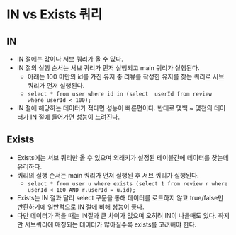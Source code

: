 # IN vs Exists 쿼리

## IN

- IN 절에는 값이나 서브 쿼리가 올 수 있다.
- IN 절의 실행 순서는 서브 쿼리가 먼저 실행되고 main 쿼리가 실행된다.
  - 아래는 100 미만의 id를 가진 유저 중 리뷰를 작성한 유저를 찾는 쿼리로 서브 쿼리가 먼저 실행된다.
  - `select * from user where id in (select  userId from review where userId < 100);`
- IN 절에 해당하는 데이터가 적다면 성능이 빠른편이다. 반대로 몇백 ~ 몇천의 데이터가 IN 절에 들어가면 성능이 느려진다.

## Exists

- Exists에는 서브 쿼리만 올 수 있으며 외래키가 설정된 테이블간에 데이터를 찾는데 유리하다.
- 쿼리의 실행 순서는 main 쿼리가 먼저 실행된 후 서브 쿼리가 실행된다.
  - `select * from user u where exists (select 1 from review r where userId < 100 AND r.userId = u.id);`
- Exists는 IN 절과 달리 select 구문을 통해 데이터를 로드하지 않고 true/false만 반환하기에 일반적으로 IN 절에 비해 성능이 좋다.
- 다만 데이터가 적을 때는 IN절과 큰 차이가 없으며 오히려 IN이 나을때도 있다. 하지만 서브쿼리에 매칭되는 데이터가 많아질수록 exists를 고려해야 한다.
